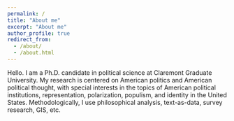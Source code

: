 ```yaml
---
permalink: /
title: "About me"
excerpt: "About me"
author_profile: true
redirect_from: 
  - /about/
  - /about.html
---
```


Hello. I am a Ph.D. candidate in political science at Claremont Graduate University. My research is centered on American politics and American political thought, with special interests in the topics of American political institutions, representation, polarization, populism, and identity in the United States. Methodologically, I use philosophical analysis, text-as-data, survey research, GIS, etc.
